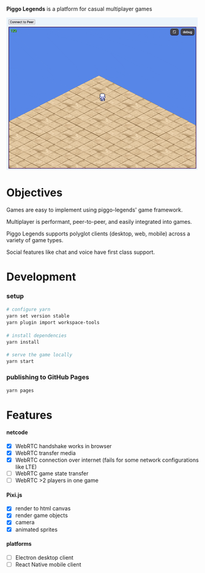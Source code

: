 __Piggo Legends__ is a platform for casual multiplayer games

<kbd>
<img src="screenshots/3.gif" style="width:500px">
</kbd>

# Objectives

Games are easy to implement using piggo-legends' game framework.

Multiplayer is performant, peer-to-peer, and easily integrated into games. 

Piggo Legends supports polyglot clients (desktop, web, mobile) across a variety of game types.

Social features like chat and voice have first class support.

# Development

### setup

```bash
# configure yarn
yarn set version stable
yarn plugin import workspace-tools

# install dependencies
yarn install

# serve the game locally
yarn start
```

### publishing to GitHub Pages
```
yarn pages
```

# Features

#### netcode
- [x] WebRTC handshake works in browser
- [x] WebRTC transfer media
- [x] WebRTC connection over internet (fails for some network configurations like LTE)
- [ ] WebRTC game state transfer
- [ ] WebRTC >2 players in one game

#### Pixi.js
- [x] render to html canvas
- [x] render game objects
- [x] camera
- [x] animated sprites

#### platforms
- [ ] Electron desktop client
- [ ] React Native mobile client
